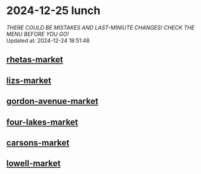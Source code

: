 # 2024-12-25 lunch  
*THERE COULD BE MISTAKES AND LAST-MINIUTE CHANGES! CHECK THE MENU BEFORE YOU GO!*  
Updated at: 2024-12-24 18:51:48  
## [rhetas-market](https://wisc-housingdining.nutrislice.com/menu/rhetas-market/lunch/2024-12-25)  
## [lizs-market](https://wisc-housingdining.nutrislice.com/menu/lizs-market/lunch/2024-12-25)  
## [gordon-avenue-market](https://wisc-housingdining.nutrislice.com/menu/gordon-avenue-market/lunch/2024-12-25)  
## [four-lakes-market](https://wisc-housingdining.nutrislice.com/menu/four-lakes-market/lunch/2024-12-25)  
## [carsons-market](https://wisc-housingdining.nutrislice.com/menu/carsons-market/lunch/2024-12-25)  
## [lowell-market](https://wisc-housingdining.nutrislice.com/menu/lowell-market/lunch/2024-12-25)  
  
